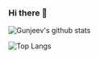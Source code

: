 ### Hi there 👋


![Gunjeev's github stats](https://github-readme-stats.vercel.app/api?username=gunjeevsingh&show_icons=true&theme=tokyonight&count_private=true)

![Top Langs](https://github-readme-stats.vercel.app/api/top-langs/?username=gunjeevsingh&layout=compact)
